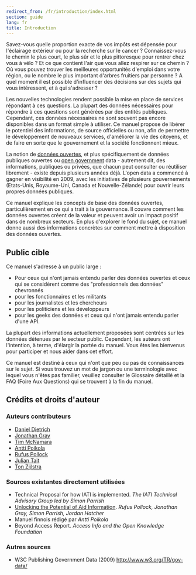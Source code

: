 ```yaml
---
redirect_from: /fr/introduction/index.html
section: guide
lang: fr
title: Introduction
---
```


Savez-vous quelle proportion exacte de vos impôts est dépensée pour l'éclairage extérieur ou pour la recherche sur le cancer&nbsp;? Connaissez-vous le chemin le plus court, le plus sûr et le plus pittoresque pour rentrer chez vous à vélo&nbsp;? Et ce que contient l'air que vous allez respirer sur ce chemin&nbsp;? Où vous pouvez trouver les meilleures opportunités d'emploi dans votre région, ou le nombre le plus important d'arbres fruitiers par personne&nbsp;? A quel moment il est possible d'influencer des décisions sur des sujets qui vous intéressent, et à qui s'adresser&nbsp;?

Les nouvelles technologies rendent possible la mise en place de services répondant à ces questions. La plupart des données nécessaires pour répondre à ces questions sont générées par des entités publiques. Cependant, ces données nécessaires ne sont souvent pas encore disponibles dans un format simple à utiliser. Ce manuel propose de libérer le potentiel des informations, de source officielles ou non, afin de permettre le développement de nouveaux services, d'améliorer la vie des citoyens, et de faire en sorte que le gouvernement et la société fonctionnent mieux.

La notion de [données ouvertes](/glossary/fr/terms/open-data/), et plus spécifiquement de données publiques ouvertes ou [open government](/glossary/en/terms/open-government/) data - autrement dit, des informations, publiques ou privées, que chacun peut consulter ou réutiliser librement - existe depuis plusieurs années déjà. L'open data a commencé à gagner en visibilité en 2009, avec les initiatives de plusieurs gouvernements (Etats-Unis, Royaume-Uni, Canada et Nouvelle-Zélande) pour ouvrir leurs propres données publiques.

Ce manuel explique les concepts de base des données ouvertes, particulièrement en ce qui a trait à la gouvernance. Il couvre comment les données ouvertes créent de la valeur et peuvent avoir un impact positif dans de nombreux secteurs. En plus d'explorer le fond du sujet, ce manuel donne aussi des informations concrètes sur comment mettre à disposition des données ouvertes.

## Public cible

Ce manuel s'adresse à un public large&nbsp;:

-   Pour ceux qui n'ont jamais entendu parler des données ouvertes et ceux qui se considèrent comme des "professionnels des données" chevronnés
-   pour les fonctionnaires et les militants
-   pour les journalistes et les chercheurs
-   pour les politiciens et les développeurs
-   pour les geeks des données et ceux qui n'ont jamais entendu parler d'une API.

La plupart des informations actuellement proposées sont centrées sur les données détenues par le secteur public. Cependant, les auteurs ont l'intention, à terme, d'élargir la portée du manuel. Vous êtes les bienvenus pour participer et nous aider dans cet effort.

Ce manuel est destiné à ceux qui n'ont que peu ou pas de connaissances sur le sujet. Si vous trouvez un mot de jargon ou une terminologie avec lequel vous n'êtes pas familier, veuillez consulter le Glossaire détaillé et la FAQ (Foire Aux Questions) qui se trouvent à la fin du manuel.

## Crédits et droits d'auteur

### Auteurs contributeurs

-   [Daniel Dietrich](http://ddie.me/)
-   [Jonathan Gray](http://jonathangray.org/)
-   [Tim McNamara](http://timmcnamara.co.nz)
-   [Antti Poikola](http://apoikola.wordpress.com/)
-   [Rufus Pollock](http://rufuspollock.org/)
-   [Julian Tait](http://www.littlestar.tv/)
-   [Ton Zijlstra](http://www.zylstra.org/)

### Sources existantes directement utilisées

-   Technical Proposal for how IATI is implemented. *The IATI Technical Advisory Group led by Simon Parrish*
-   [Unlocking the Potential of Aid Information](http://www.unlockingaid.info/). *Rufus Pollock, Jonathan Gray, Simon Parrish, Jordan Hatcher*
-   Manuel finnois rédigé par *Antti Poikola*
-   Beyond Access Report. *Access Info and the Open Knowledge Foundation*

### Autres sources

-   W3C Publishing Government Data (2009) <http://www.w3.org/TR/gov-data/>
